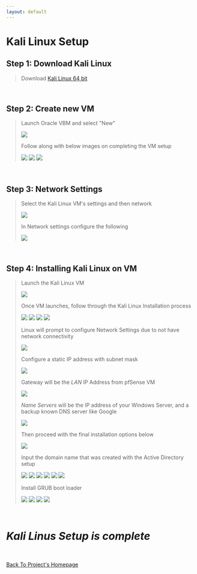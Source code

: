 ```yaml
---
layout: default
---
```


# Kali Linux Setup

## Step 1: Download Kali Linux

> Download [Kali Linux 64 bit](https://www.kali.org/get-kali/#kali-platforms)

<br>

## Step 2: Create new VM

> Launch Oracle VBM and select "New"
>
> <img src="assets/KaliLinSetup/Screenshot 2025-01-07 073314.png">
>
> Follow along with below images on completing the VM setup
>
> <img src="assets/KaliLinSetup/Screenshot 2025-01-07 073431.png">
>
> <img src="assets/KaliLinSetup/Screenshot 2025-01-07 073755.png">
>
> <img src="assets/KaliLinSetup/Screenshot 2025-01-07 074039.png">

<br>

## Step 3: Network Settings

> Select the Kali Linux VM's settings and then network
>
> <img src="assets/KaliLinSetup/Screenshot 2025-01-07 074220.png">
>
> In Network settings configure the following
> 
> <img src="assets/KaliLinSetup/Screenshot 2025-01-07 074257.png">

<br>

## Step 4: Installing Kali Linux on VM

> Launch the Kali Linux VM
>
> <img src="assets/KaliLinSetup/Screenshot 2025-01-07 074506.png">
>
> Once VM launches, follow through the Kali Linux Installation process
>
> <img src="assets/KaliLinSetup/Screenshot 2025-01-07 074607.png">
>
> <img src="assets/KaliLinSetup/Screenshot 2025-01-07 074704.png">
>
> <img src="assets/KaliLinSetup/Screenshot 2025-01-07 074734.png">
>
> <img src="assets/KaliLinSetup/Screenshot 2025-01-07 074756.png">
>
> Linux will prompt to configure Network Settings due to not have network connectivity
>
> <img src="assets/KaliLinSetup/Screenshot 2025-01-07 075211.png">
>
> Configure a static IP address with subnet mask
>
> <img src="assets/KaliLinSetup/Screenshot 2025-01-07 075241.png">
>
> Gateway will be the _LAN_ IP Address from pfSense VM
>
> <img src="assets/KaliLinSetup/Screenshot 2025-01-07 075630.png">
> 
> _Name Servers_ will be the IP address of your Windows Server, and a backup known DNS server like Google
>
> <img src="assets/KaliLinSetup/Screenshot 2025-01-07 075947.png">
>
> Then proceed with the final installation options below
>
> <img src="assets/KaliLinSetup/Screenshot 2025-01-07 080637.png">
>
> Input the domain name that was created with the Active Directory setup 
>
> <img src="assets/KaliLinSetup/Screenshot 2025-01-07 080926.png">
>
> <img src="assets/KaliLinSetup/Screenshot 2025-01-07 081037.png">
>
> <img src="assets/KaliLinSetup/Screenshot 2025-01-07 081459.png">
>
> <img src="assets/KaliLinSetup/Screenshot 2025-01-07 081622.png">
>
> <img src="assets/KaliLinSetup/Screenshot 2025-01-07 082330.png">
>
> <img src="assets/KaliLinSetup/Screenshot 2025-01-07 082459.png">
>
> Install GRUB boot loader
>
> <img src="assets/KaliLinSetup/Screenshot 2025-01-07 083249.png">
>
> <img src="assets/KaliLinSetup/Screenshot 2025-01-07 083317.png">
>
> <img src="assets/KaliLinSetup/Screenshot 2025-01-07 083736.png">
>
> <img src="assets/KaliLinSetup/Screenshot 2025-01-07 084226.png">

<br>

# _Kali Linus Setup is complete_

<br>

[Back To Project's Homepage](https://brismit25.github.io/Home-SOC-Lab-Setup/)
